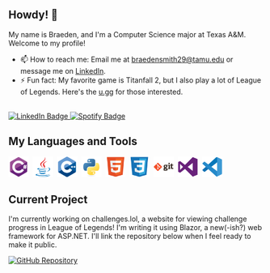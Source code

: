 ## Howdy! 👋

My name is Braeden, and I'm a Computer Science major at Texas A&M. Welcome to my profile!

- 📫 How to reach me: Email me at [braedensmith29@tamu.edu](mailto:braedensmith29@tamu.edu) or message me on [LinkedIn](https://www.linkedin.com/in/braedensmith29/).
- ⚡ Fun fact: My favorite game is Titanfall 2, but I also play a lot of League of Legends. Here's the [u.gg](https://u.gg/lol/profile/na1/aspectofoneshots/overview) for those interested.
<br />

<div>
  <a href="https://www.linkedin.com/in/braedensmith29/">
    <img src="https://img.shields.io/badge/LinkedIn-blue?style=for-the-badge&logo=linkedin&logoColor=white" alt="LinkedIn Badge"/>
  </a>
  <a href="https://open.spotify.com/playlist/5sXQbRXHJYvFThkVSyWwIz?si=7236168e596d4522">
    <img src="https://img.shields.io/badge/Spotify%20Playlist-darkgreen?style=for-the-badge&logo=spotify&logoColor=white" alt="Spotify Badge"/>
  </a>
</div>

## My Languages and Tools
<div>
  <img src="https://github.com/devicons/devicon/blob/master/icons/csharp/csharp-original.svg" title="C#" width="40" height="40"/>&nbsp;
  <img src="https://github.com/devicons/devicon/blob/master/icons/java/java-original.svg" title="Java" width="40" height="40"/>&nbsp;
  <img src="https://github.com/devicons/devicon/blob/master/icons/cplusplus/cplusplus-original.svg" title="C++" width="40" height="40"/>&nbsp;
  <img src="https://github.com/devicons/devicon/blob/master/icons/python/python-original.svg" title="Python" width="40" height="40"/>&nbsp;
  <img src="https://github.com/devicons/devicon/blob/master/icons/html5/html5-original.svg" title="HTML" width="40" height="40"/>&nbsp;
  <img src="https://github.com/devicons/devicon/blob/master/icons/css3/css3-original.svg" title="CSS" width="40" height="40"/>&nbsp;
  <img src="https://github.com/devicons/devicon/blob/master/icons/git/git-original-wordmark.svg" title="Git" width="40" height="40"/>&nbsp;
  <img src="https://github.com/devicons/devicon/blob/master/icons/visualstudio/visualstudio-plain.svg" title="Visual Studio" width="40" height="40"/>&nbsp;
  <img src="https://github.com/devicons/devicon/blob/master/icons/vscode/vscode-original.svg" title="Visual Studio Code" width="40" height="40"/>&nbsp;
</div>

## Current Project
I'm currently working on challenges.lol, a website for viewing challenge progress in League of Legends! I'm writing it using Blazor, a new(-ish?) web framework for ASP.NET. I'll link the repository below when I feel ready to make it public.
<div>
  <a href="https://github.com/BraedenSmith29/LolChallenges">
      <img src="https://img.shields.io/badge/Challenges.LoL-EEBC1D?style=for-the-badge&logo=github&logoColor=black" alt="GitHub Repository"/>
  </a>
</div>
